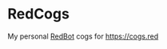 # RedCogs
My personal [RedBot](https://github.com/Twentysix26/Red-DiscordBot) cogs for https://cogs.red

